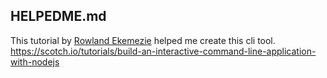 ## HELPEDME.md

This tutorial by [Rowland Ekemezie](https://scotch.io/@rowlandekemezie) helped me create this cli tool.
https://scotch.io/tutorials/build-an-interactive-command-line-application-with-nodejs
